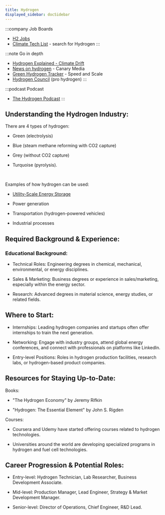 ```yaml
---
title: Hydrogen 
displayed_sidebar: docSidebar
---
```


:::company Job Boards
- [H2 Jobs](https://h2-jobs.com/)
- [Climate Tech List](https://www.climatetechlist.com/search/text/hydrogen) - search for Hydrogen
:::

:::note Go in depth
- [Hydrogen Explained - Climate Drift](https://www.climatedrift.com/p/hydrogen-explained-part-1)
- [News on hydrogen](https://www.canarymedia.com/articles/hydrogen) - Canary Media
- [Green Hydrogen Tracker](https://speedandscale.com/okrs/9-0-innovate/9-3-green-hydrogen/) - Speed and Scale
- [Hydrogen Council](https://hydrogencouncil.com/en/) (pro hydrogen)
:::

:::podcast Podcast
- [The Hydrogen Podcast](https://podcasts.apple.com/us/podcast/the-hydrogen-podcast/id1560907194)
:::

## Understanding the Hydrogen Industry:

There are 4 types of hydrogen:

* Green (electrolysis)

* Blue (steam methane reforming with CO2 capture)

* Grey (without CO2 capture)

* Turquoise (pyrolysis).

<br/>

Examples of how hydrogen can be used:

- [Utility-Scale Energy Storage](solution-utility-scale-energy-storage)

- Power generation

- Transportation (hydrogen-powered vehicles)

- Industrial processes

## Required Background & Experience:

### Educational Background:
* Technical Roles: Engineering degrees in chemical, mechanical, environmental, or energy disciplines.

* Sales & Marketing: Business degrees or experience in sales/marketing, especially within the energy sector.

* Research: Advanced degrees in material science, energy studies, or related fields.

## Where to Start:
* Internships: Leading hydrogen companies and startups often offer internships to train the next generation.

* Networking: Engage with industry groups, attend global energy conferences, and connect with professionals on platforms like LinkedIn.

* Entry-level Positions: Roles in hydrogen production facilities, research labs, or hydrogen-based product companies.

## Resources for Staying Up-to-Date:

Books:

* "The Hydrogen Economy" by Jeremy Rifkin

* "Hydrogen: The Essential Element" by John S. Rigden

Courses:

* Coursera and Udemy have started offering courses related to hydrogen technologies.

* Universities around the world are developing specialized programs in hydrogen and fuel cell technologies.

## Career Progression & Potential Roles:
* Entry-level: Hydrogen Technician, Lab Researcher, Business Development Associate.

* Mid-level: Production Manager, Lead Engineer, Strategy & Market Development Manager.

* Senior-level: Director of Operations, Chief Engineer, R&D Lead.